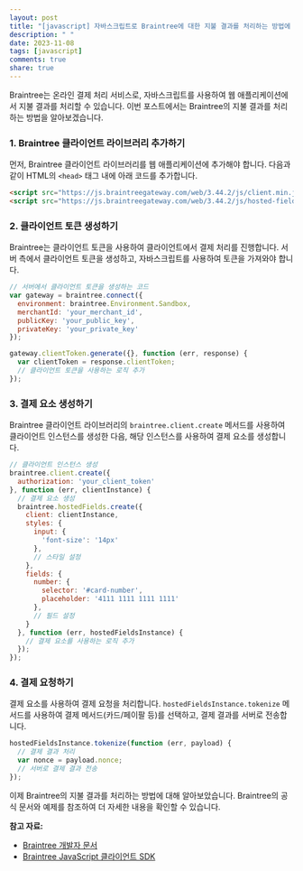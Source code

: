 ```yaml
---
layout: post
title: "[javascript] 자바스크립트로 Braintree에 대한 지불 결과를 처리하는 방법에 대해 설명해주세요."
description: " "
date: 2023-11-08
tags: [javascript]
comments: true
share: true
---
```


Braintree는 온라인 결제 처리 서비스로, 자바스크립트를 사용하여 웹 애플리케이션에서 지불 결과를 처리할 수 있습니다. 이번 포스트에서는 Braintree의 지불 결과를 처리하는 방법을 알아보겠습니다.

### 1. Braintree 클라이언트 라이브러리 추가하기

먼저, Braintree 클라이언트 라이브러리를 웹 애플리케이션에 추가해야 합니다. 다음과 같이 HTML의 `<head>` 태그 내에 아래 코드를 추가합니다.

```html
<script src="https://js.braintreegateway.com/web/3.44.2/js/client.min.js"></script>
<script src="https://js.braintreegateway.com/web/3.44.2/js/hosted-fields.min.js"></script>
```

### 2. 클라이언트 토큰 생성하기

Braintree는 클라이언트 토큰을 사용하여 클라이언트에서 결제 처리를 진행합니다. 서버 측에서 클라이언트 토큰을 생성하고, 자바스크립트를 사용하여 토큰을 가져와야 합니다.

```javascript
// 서버에서 클라이언트 토큰을 생성하는 코드
var gateway = braintree.connect({
  environment: braintree.Environment.Sandbox,
  merchantId: 'your_merchant_id',
  publicKey: 'your_public_key',
  privateKey: 'your_private_key'
});

gateway.clientToken.generate({}, function (err, response) {
  var clientToken = response.clientToken;
  // 클라이언트 토큰을 사용하는 로직 추가
});
```

### 3. 결제 요소 생성하기

Braintree 클라이언트 라이브러리의 `braintree.client.create` 메서드를 사용하여 클라이언트 인스턴스를 생성한 다음, 해당 인스턴스를 사용하여 결제 요소를 생성합니다.

```javascript
// 클라이언트 인스턴스 생성
braintree.client.create({
  authorization: 'your_client_token'
}, function (err, clientInstance) {
  // 결제 요소 생성
  braintree.hostedFields.create({
    client: clientInstance,
    styles: {
      input: {
        'font-size': '14px'
      },
      // 스타일 설정
    },
    fields: {
      number: {
        selector: '#card-number',
        placeholder: '4111 1111 1111 1111'
      },
      // 필드 설정
    }
  }, function (err, hostedFieldsInstance) {
    // 결제 요소를 사용하는 로직 추가
  });
});
```

### 4. 결제 요청하기

결제 요소를 사용하여 결제 요청을 처리합니다. `hostedFieldsInstance.tokenize` 메서드를 사용하여 결제 메서드(카드/페이팔 등)를 선택하고, 결제 결과를 서버로 전송합니다.

```javascript
hostedFieldsInstance.tokenize(function (err, payload) {
  // 결제 결과 처리
  var nonce = payload.nonce;
  // 서버로 결제 결과 전송
});
```

이제 Braintree의 지불 결과를 처리하는 방법에 대해 알아보았습니다. Braintree의 공식 문서와 예제를 참조하여 더 자세한 내용을 확인할 수 있습니다.

**참고 자료:**
- [Braintree 개발자 문서](https://developer.braintreepayments.com/)
- [Braintree JavaScript 클라이언트 SDK](https://developer.braintreepayments.com/guides/client-sdk/javascript/v3)